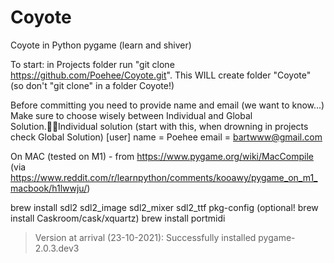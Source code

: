 # Coyote
Coyote in Python pygame (learn and shiver)

To start: in Projects folder run "git clone https://github.com/Poehee/Coyote.git".
This WILL create folder "Coyote" (so don't "git clone" in a folder Coyote!)

Before committing you need to provide name and email (we want to know...)
Make sure to choose wisely between Individual and Global Solution.Individual solution (start with this, when drowning in projects check Global Solution)
[user]
    name = Poehee
    email = bartwww@gmail.com

On MAC (tested on M1) - from https://www.pygame.org/wiki/MacCompile
(via https://www.reddit.com/r/learnpython/comments/kooawy/pygame_on_m1_macbook/h1lwwju/)

brew install sdl2 sdl2_image sdl2_mixer sdl2_ttf pkg-config
(optional! brew install Caskroom/cask/xquartz)
brew install portmidi

> Version at arrival (23-10-2021): Successfully installed pygame-2.0.3.dev3
